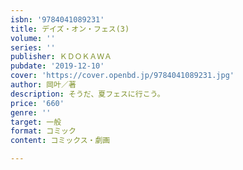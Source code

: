 ```yaml
---
isbn: '9784041089231'
title: デイズ・オン・フェス(3)
volume: ''
series: ''
publisher: ＫＤＯＫＡＷＡ
pubdate: '2019-12-10'
cover: 'https://cover.openbd.jp/9784041089231.jpg'
author: 岡叶／著
description: そうだ、夏フェスに行こう。
price: '660'
genre: ''
target: 一般
format: コミック
content: コミックス・劇画

---
```

